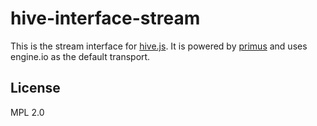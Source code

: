 # hive-interface-stream
This is the stream interface for [hive.js](http://hivejs.org). It is powered by [primus](https://github.com/primus/primus) and uses engine.io as the default transport.

## License
MPL 2.0
